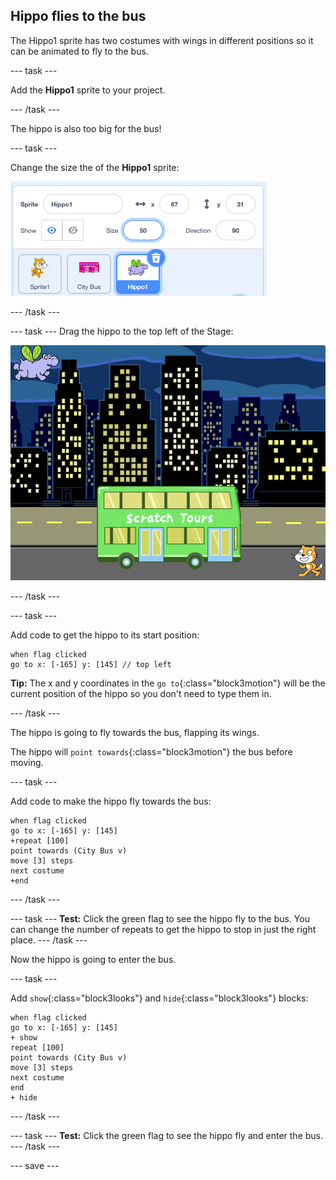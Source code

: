 ## Hippo flies to the bus

The Hippo1 sprite has two costumes with wings in different positions so it can be animated to fly to the bus.

--- task ---

Add the **Hippo1** sprite to your project. 

--- /task ---

The hippo is also too big for the bus!

--- task ---

Change the size the of the **Hippo1** sprite:

![Hippo Sprite pane with size set to 50](images/hippo-sprite-size.png)

--- /task ---

--- task ---
Drag the hippo to the top left of the Stage:

![Hippo sprite at top left of the Stage](images/hippo-sprite-stage.png)

--- /task ---

--- task ---

Add code to get the hippo to its start position:

```blocks3
when flag clicked
go to x: [-165] y: [145] // top left
```

**Tip:** The x and y coordinates in the `go to`{:class="block3motion"} will be the current position of the hippo so you don't need to type them in.

--- /task ---

The hippo is going to fly towards the bus, flapping its wings. 

The hippo will `point towards`{:class="block3motion"} the bus before moving.

--- task ---

Add code to make the hippo fly towards the bus:

```blocks3
when flag clicked
go to x: [-165] y: [145] 
+repeat [100] 
point towards (City Bus v)
move [3] steps
next costume
+end
```

--- /task ---

--- task ---
**Test:** Click the green flag to see the hippo fly to the bus. You can change the number of repeats to get the hippo to stop in just the right place. 
--- /task ---

Now the hippo is going to enter the bus.

--- task ---

Add `show`{:class="block3looks"} and `hide`{:class="block3looks"} blocks:

```blocks3
when flag clicked
go to x: [-165] y: [145] 
+ show
repeat [100] 
point towards (City Bus v)
move [3] steps
next costume
end
+ hide
```

--- /task ---

--- task ---
**Test:** Click the green flag to see the hippo fly and enter the bus. 
--- /task ---

--- save ---
